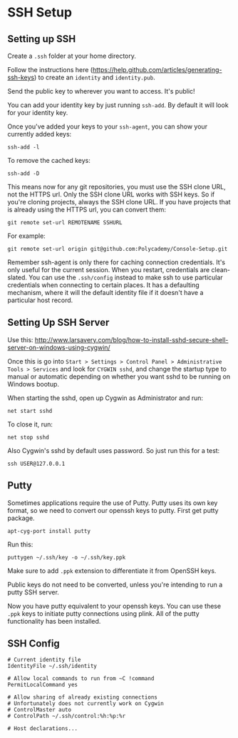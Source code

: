 SSH Setup
=========

Setting up SSH
--------------

Create a `.ssh` folder at your home directory.

Follow the instructions here (https://help.github.com/articles/generating-ssh-keys) to create an `identity` and `identity.pub`.

Send the public key to wherever you want to access. It's public!

You can add your identity key by just running `ssh-add`. By default it will look for your identity key.

Once you've added your keys to your `ssh-agent`, you can show your currently added keys:

```
ssh-add -l
```

To remove the cached keys:

```
ssh-add -D
```

This means now for any git repositories, you must use the SSH clone URL, not the HTTPS url. Only the SSH clone URL works with SSH keys.
So if you're cloning projects, always the SSH clone URL. If you have projects that is already using the HTTPS url, you can convert them:

```
git remote set-url REMOTENAME SSHURL
```

For example:

```
git remote set-url origin git@github.com:Polycademy/Console-Setup.git
```

Remember ssh-agent is only there for caching connection credentials. It's only useful for the current session. When you restart, credentials are clean-slated. You can use the `.ssh/config` instead to make ssh to use particular credentials when connecting to certain places. It has a defaulting mechanism, where it will the default identity file if it doesn't have a particular host record.


Setting Up SSH Server
---------------------

Use this: http://www.larsavery.com/blog/how-to-install-sshd-secure-shell-server-on-windows-using-cygwin/

Once this is go into `Start > Settings > Control Panel > Administrative Tools > Services` and look for `CYGWIN sshd`, and change the startup type to manual or automatic depending on whether you want sshd to be running on Windows bootup.

When starting the sshd, open up Cygwin as Administrator and run:

```
net start sshd
```

To close it, run:

```
net stop sshd
```

Also Cygwin's sshd by default uses password. So just run this for a test:

```
ssh USER@127.0.0.1
```

Putty
-----

Sometimes applications require the use of Putty. Putty uses its own key format, so we need to convert our openssh keys to putty. First get putty package.

```
apt-cyg-port install putty
```

Run this:

```
puttygen ~/.ssh/key -o ~/.ssh/key.ppk
```

Make sure to add `.ppk` extension to differentiate it from OpenSSH keys.

Public keys do not need to be converted, unless you're intending to run a putty SSH server.

Now you have putty equivalent to your openssh keys. You can use these `.ppk` keys to initiate putty connections using plink. All of the putty functionality has been installed.

SSH Config
----------

```
# Current identity file
IdentityFile ~/.ssh/identity

# Allow local commands to run from ~C !command
PermitLocalCommand yes

# Allow sharing of already existing connections
# Unfortunately does not currently work on Cygwin
# ControlMaster auto
# ControlPath ~/.ssh/control:%h:%p:%r

# Host declarations...
```